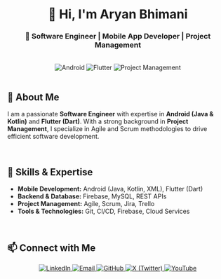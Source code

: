 <h1 align="center">👋 Hi, I'm Aryan Bhimani</h1>
<h3 align="center">🚀 Software Engineer | Mobile App Developer | Project Management</h3>

<br/>

<div align="center">
  <img src="https://img.shields.io/badge/Android-Java%20%7C%20Kotlin-brightgreen?style=for-the-badge&logo=android" alt="Android" />
  <img src="https://img.shields.io/badge/Flutter-Dart-blue?style=for-the-badge&logo=flutter" alt="Flutter" />
  <img src="https://img.shields.io/badge/Project%20Management-Scrum%20%7C%20Agile-orange?style=for-the-badge&logo=trello" alt="Project Management" />
</div>

<br/>

<h2>🚀 About Me</h2>
<p>
I am a passionate <b>Software Engineer</b> with expertise in <b>Android (Java & Kotlin)</b> and <b>Flutter (Dart)</b>. 
With a strong background in <b>Project Management</b>, I specialize in Agile and Scrum methodologies to drive efficient software development.
</p>

<br/>

<h2>🔹 Skills & Expertise</h2>
<ul>
  <li><b>Mobile Development:</b> Android (Java, Kotlin, XML), Flutter (Dart)</li>
  <li><b>Backend & Database:</b> Firebase, MySQL, REST APIs</li>
  <li><b>Project Management:</b> Agile, Scrum, Jira, Trello</li>
  <li><b>Tools & Technologies:</b> Git, CI/CD, Firebase, Cloud Services</li>
</ul>

<br/>

<h2>📫 Connect with Me</h2>
<p align="center">
<!--    <a href="https://dev-aryanbhimani.pantheonsite.io/" target="_blank">
    <img src="https://img.shields.io/badge/Portfolio-000000?style=for-the-badge&logo=react&logoColor=white" alt="Portfolio">
  </a> -->
  <a href="https://www.linkedin.com/in/aryanbhimani/" target="_blank">
    <img src="https://img.shields.io/badge/LinkedIn-0077B5?style=for-the-badge&logo=linkedin&logoColor=white" alt="LinkedIn">
  </a>
  <a href="mailto:aryan.bhimani.93@gmail.com">
    <img src="https://img.shields.io/badge/Email-D14836?style=for-the-badge&logo=gmail&logoColor=white" alt="Email">
  </a>
  <a href="https://github.com/aryanbhimani" target="_blank">
    <img src="https://img.shields.io/badge/GitHub-181717?style=for-the-badge&logo=github&logoColor=white" alt="GitHub">
  </a>
  <a href="https://x.com/aryan46022" target="_blank">
    <img src="https://img.shields.io/badge/X-000000?style=for-the-badge&logo=twitter&logoColor=white" alt="X (Twitter)">
  </a>
  <a href="https://www.youtube.com/@aryanbhimani940" target="_blank">
    <img src="https://img.shields.io/badge/YouTube-FF0000?style=for-the-badge&logo=youtube&logoColor=white" alt="YouTube">
  </a>
</p>
